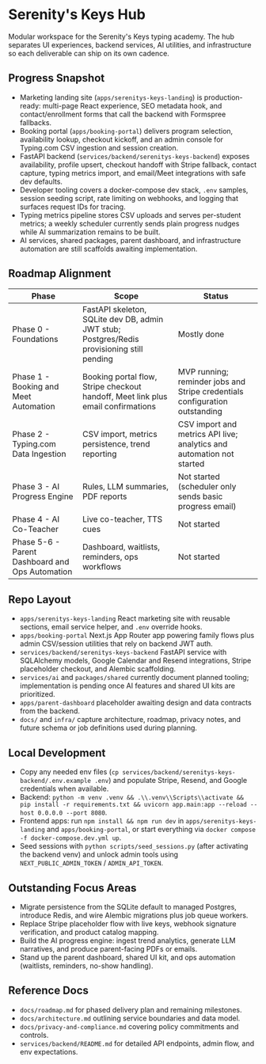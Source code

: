 # Serenity's Keys Hub

Modular workspace for the Serenity's Keys typing academy. The hub separates UI experiences, backend services, AI utilities, and infrastructure so each deliverable can ship on its own cadence.

## Progress Snapshot
- Marketing landing site (`apps/serenitys-keys-landing`) is production-ready: multi-page React experience, SEO metadata hook, and contact/enrollment forms that call the backend with Formspree fallbacks.
- Booking portal (`apps/booking-portal`) delivers program selection, availability lookup, checkout kickoff, and an admin console for Typing.com CSV ingestion and session creation.
- FastAPI backend (`services/backend/serenitys-keys-backend`) exposes availability, profile upsert, checkout handoff with Stripe fallback, contact capture, typing metrics import, and email/Meet integrations with safe dev defaults.
- Developer tooling covers a docker-compose dev stack, `.env` samples, session seeding script, rate limiting on webhooks, and logging that surfaces request IDs for tracing.
- Typing metrics pipeline stores CSV uploads and serves per-student metrics; a weekly scheduler currently sends plain progress nudges while AI summarization remains to be built.
- AI services, shared packages, parent dashboard, and infrastructure automation are still scaffolds awaiting implementation.

## Roadmap Alignment
| Phase | Scope | Status |
| ----- | ----- | ------ |
| Phase 0 - Foundations | FastAPI skeleton, SQLite dev DB, admin JWT stub; Postgres/Redis provisioning still pending | Mostly done |
| Phase 1 - Booking and Meet Automation | Booking portal flow, Stripe checkout handoff, Meet link plus email confirmations | MVP running; reminder jobs and Stripe credentials configuration outstanding |
| Phase 2 - Typing.com Data Ingestion | CSV import, metrics persistence, trend reporting | CSV import and metrics API live; analytics and automation not started |
| Phase 3 - AI Progress Engine | Rules, LLM summaries, PDF reports | Not started (scheduler only sends basic progress email) |
| Phase 4 - AI Co-Teacher | Live co-teacher, TTS cues | Not started |
| Phase 5-6 - Parent Dashboard and Ops Automation | Dashboard, waitlists, reminders, ops workflows | Not started |

## Repo Layout
- `apps/serenitys-keys-landing` React marketing site with reusable sections, email service helper, and `.env` override hooks.
- `apps/booking-portal` Next.js App Router app powering family flows plus admin CSV/session utilities that rely on backend JWT auth.
- `services/backend/serenitys-keys-backend` FastAPI service with SQLAlchemy models, Google Calendar and Resend integrations, Stripe placeholder checkout, and Alembic scaffolding.
- `services/ai` and `packages/shared` currently document planned tooling; implementation is pending once AI features and shared UI kits are prioritized.
- `apps/parent-dashboard` placeholder awaiting design and data contracts from the backend.
- `docs/` and `infra/` capture architecture, roadmap, privacy notes, and future schema or job definitions used during planning.

## Local Development
- Copy any needed env files (`cp services/backend/serenitys-keys-backend/.env.example .env`) and populate Stripe, Resend, and Google credentials when available.
- Backend: `python -m venv .venv && .\\.venv\\Scripts\\activate && pip install -r requirements.txt && uvicorn app.main:app --reload --host 0.0.0.0 --port 8080`.
- Frontend apps: run `npm install && npm run dev` in `apps/serenitys-keys-landing` and `apps/booking-portal`, or start everything via `docker compose -f docker-compose.dev.yml up`.
- Seed sessions with `python scripts/seed_sessions.py` (after activating the backend venv) and unlock admin tools using `NEXT_PUBLIC_ADMIN_TOKEN` / `ADMIN_API_TOKEN`.

## Outstanding Focus Areas
- Migrate persistence from the SQLite default to managed Postgres, introduce Redis, and wire Alembic migrations plus job queue workers.
- Replace Stripe placeholder flow with live keys, webhook signature verification, and product catalog mapping.
- Build the AI progress engine: ingest trend analytics, generate LLM narratives, and produce parent-facing PDFs or emails.
- Stand up the parent dashboard, shared UI kit, and ops automation (waitlists, reminders, no-show handling).

## Reference Docs
- `docs/roadmap.md` for phased delivery plan and remaining milestones.
- `docs/architecture.md` outlining service boundaries and data model.
- `docs/privacy-and-compliance.md` covering policy commitments and controls.
- `services/backend/README.md` for detailed API endpoints, admin flow, and env expectations.
